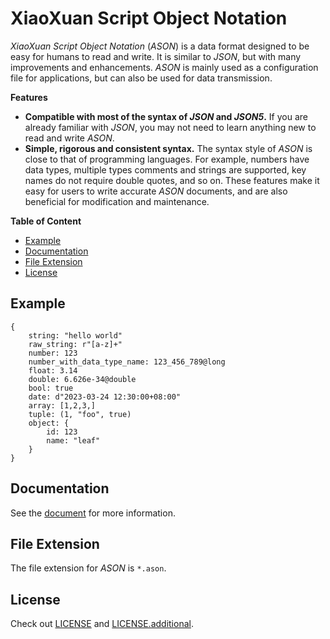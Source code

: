 # XiaoXuan Script Object Notation

_XiaoXuan Script Object Notation_ (_ASON_) is a data format designed to be easy for humans to read and write. It is similar to _JSON_, but with many improvements and enhancements. _ASON_ is mainly used as a configuration file for applications, but can also be used for data transmission.

**Features**

- **Compatible with most of the syntax of _JSON_ and _JSON5_.** If you are already familiar with _JSON_, you may not need to learn anything new to read and write _ASON_.
- **Simple, rigorous and consistent syntax.** The syntax style of _ASON_ is close to that of programming languages. For example, numbers have data types, multiple types comments and strings are supported, key names do not require double quotes, and so on. These features make it easy for users to write accurate _ASON_ documents, and are also beneficial for modification and maintenance.

**Table of Content**

<!-- @import "[TOC]" {cmd="toc" depthFrom=2 depthTo=6 orderedList=false} -->

<!-- code_chunk_output -->

- [Example](#example)
- [Documentation](#documentation)
- [File Extension](#file-extension)
- [License](#license)

<!-- /code_chunk_output -->

## Example

```json5
{
    string: "hello world"
    raw_string: r"[a-z]+"
    number: 123
    number_with_data_type_name: 123_456_789@long
    float: 3.14
    double: 6.626e-34@double
    bool: true
    date: d"2023-03-24 12:30:00+08:00"
    array: [1,2,3,]
    tuple: (1, "foo", true)
    object: {
        id: 123
        name: "leaf"
    }
}
```

## Documentation

See the [document](https://hemashushu.github.io/works/xiaoxuan-script-object-notation) for more information.

## File Extension

The file extension for _ASON_ is `*.ason`.

## License

Check out [LICENSE](./LICENSE) and [LICENSE.additional](./LICENSE.additional).
